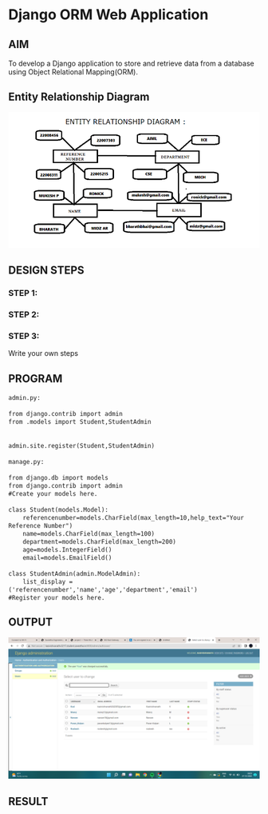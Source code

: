 # Django ORM Web Application

## AIM
To develop a Django application to store and retrieve data from a database using Object Relational Mapping(ORM).

## Entity Relationship Diagram

![](ENTITY%20RELATIONSHIP%20DIAGRAM.png)

## DESIGN STEPS

### STEP 1:

### STEP 2:

### STEP 3:

Write your own steps

## PROGRAM

```
admin.py:  

from django.contrib import admin  
from .models import Student,StudentAdmin  


admin.site.register(Student,StudentAdmin)  

manage.py:  

from django.db import models  
from django.contrib import admin  
#Create your models here.  

class Student(models.Model):  
    referencenumber=models.CharField(max_length=10,help_text="Your Reference Number")  
    name=models.CharField(max_length=100)  
    department=models.CharField(max_length=200)  
    age=models.IntegerField()  
    email=models.EmailField()  

class StudentAdmin(admin.ModelAdmin):  
    list_display = ('referencenumber','name','age','department','email')  
#Register your models here.  
```

## OUTPUT

![](Screenshot%20(30).png)


## RESULT
